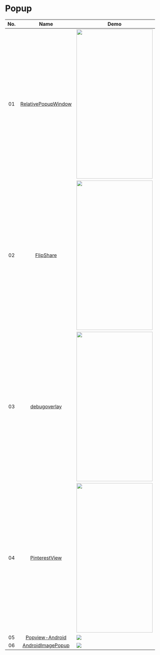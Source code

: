 Popup
======================
No. | Name | Demo
:---: | :---: | ---
01| [RelativePopupWindow](https://github.com/kakajika/RelativePopupWindow) | <img src="https://github.com/kakajika/RelativePopupWindow/raw/master/art/art1.gif" width="250" height="490">
02| [FlipShare](https://github.com/JeasonWong/FlipShare) | <img src="https://raw.githubusercontent.com/jeasonwong/FlipShare/master/screenshots/flipshare.gif" width="250" height="490">
03| [debugoverlay](https://github.com/sockeqwe/debugoverlay) | <img src="https://camo.githubusercontent.com/c87939a0a73e3fd7305a2d3dca6cc596d2c97b15/687474703a2f2f68616e6e6573646f72666d616e6e2e636f6d2f696d616765732f64656275676f7665726c61792e706e67" width="250" height="490">
04| [PinterestView](https://github.com/brucetoo/PinterestView) | <img src="https://github.com/brucetoo/PinterestView/raw/master/mine1.gif" width="250" height="490">
05| [Popview-Android](https://github.com/krishnarb3/Popview-Android) | ![](https://camo.githubusercontent.com/0507f2331a833b16bfac0215679af3481c564e5c/68747470733a2f2f6d656469612e67697068792e636f6d2f6d656469612f466f47536374744f46386534302f67697068792e676966)
06| [AndroidImagePopup](https://github.com/chathuralakmal/AndroidImagePopup) | ![](https://github.com/chathuralakmal/AndroidImagePopup/raw/master/preview.gif?)